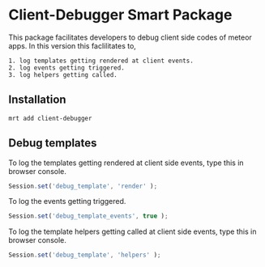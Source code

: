 Client-Debugger Smart Package
=============================

This package facilitates developers to debug client side codes of meteor apps. In this version this faclilitates to,

	1. log templates getting rendered at client events.
	2. log events getting triggered.
	3. log helpers getting called. 

Installation
------------

```
mrt add client-debugger
```

Debug templates
---------------

To log the templates getting rendered at client side events, type this in browser console.

```js
Session.set('debug_template', 'render' );

```
To log the events getting triggered.

```js
Session.set('debug_template_events', true );

```
To log the template helpers getting called at client side events, type this in browser console.

```js
Session.set('debug_template', 'helpers' );

```
